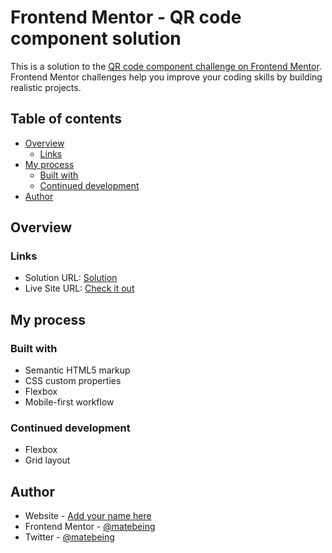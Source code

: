 # Frontend Mentor - QR code component solution

This is a solution to the [QR code component challenge on Frontend Mentor](https://www.frontendmentor.io/challenges/qr-code-component-iux_sIO_H). Frontend Mentor challenges help you improve your coding skills by building realistic projects. 

## Table of contents

- [Overview](#overview)
  - [Links](#links)
- [My process](#my-process)
  - [Built with](#built-with)
  - [Continued development](#continued-development)
- [Author](#author)


## Overview

### Links

- Solution URL: [Solution](https://www.frontendmentor.io/solutions/qr-code-component-ByssXA_m9)
- Live Site URL: [Check it out](https://matebeing.github.io/qr-code-component-main/)

## My process

### Built with

- Semantic HTML5 markup
- CSS custom properties
- Flexbox
- Mobile-first workflow

### Continued development

- Flexbox
- Grid layout

## Author

- Website - [Add your name here](https://www.your-site.com)
- Frontend Mentor - [@matebeing](https://www.frontendmentor.io/profile/matebeing)
- Twitter - [@matebeing](https://www.twitter.com/matebeing)


